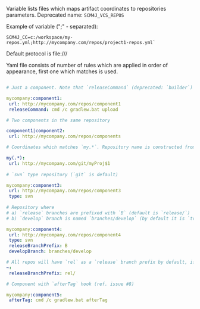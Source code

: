 Variable lists files which maps artifact coordinates to repositories parameters.
Deprecated name: `SCM4J_VCS_REPOS`

Example of variable (";" - separated): 

```
SCM4J_CC=c:/workspace/my-repos.yml;http://mycompany.com/repos/project1-repos.yml`
```
Default protocol is file:///

Yaml file consists of number of rules which are applied in order of appearance, first one which matches is used.

```yaml

# Just a component. Note that `releaseCommand` (deprecated: `builder`) is a must and ident of attribute specification must be at least three spaces

mycompany:component1: 
 url: http://mycompany.com/repos/component1
 releaseCommand: cmd /c gradlew.bat upload

# Two components in the same repository

component1|component2:
 url: http://mycompany.com/repos/components

# Coordinates which matches `my.*`. Repository name is constructed from coorinates name using regular expression

my(.*):
 url: http://mycompany.com/git/myProj$1
  
# `svn` type repository (`git` is default)

mycompany:component3:
 url: http://mycompany.com/repos/component3
 type: svn
  
# Repository where 
# a) `release` branches are prefixed with `B` (default is `release/`) 
# b) `develop` branch is named `branches/develop` (by default it is `trunk` or `master` according to the repository type).

mycompany:component4:
 url: http://mycompany.com/repos/component4
 type: svn
 releaseBranchPrefix: B
 developBranch: branches/develop

# All repos will have `rel` as a `release` branch prefix by default, if not specified above
~:
 releaseBranchPrefix: rel/

# Component with `afterTag` hook (ref. issue #8)

mycompany:component5:
 afterTag: cmd /c gradlew.bat afterTag

```
